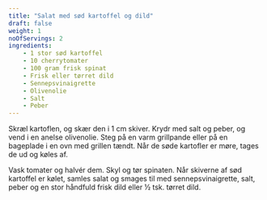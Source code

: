 ```yaml
---
title: "Salat med sød kartoffel og dild"
draft: false
weight: 1
noOfServings: 2
ingredients:
	- 1 stor sød kartoffel
	- 10 cherrytomater
	- 100 gram frisk spinat
	- Frisk eller tørret dild
	- Sennepsvinaigrette
	- Olivenolie
	- Salt
	- Peber
---
```


Skræl kartoflen, og skær den i 1 cm skiver. Krydr med salt og peber, og
vend i en anelse olivenolie. Steg på en varm grillpande eller på en
bageplade i en ovn med grillen tændt. Når de søde kartofler er møre,
tages de ud og køles af.

Vask tomater og halvér dem. Skyl og tør spinaten. Når skiverne af sød
kartoffel er kølet, samles salat og smages til med sennepsvinaigrette,
salt, peber og en stor håndfuld frisk dild eller ½ tsk. tørret dild.

